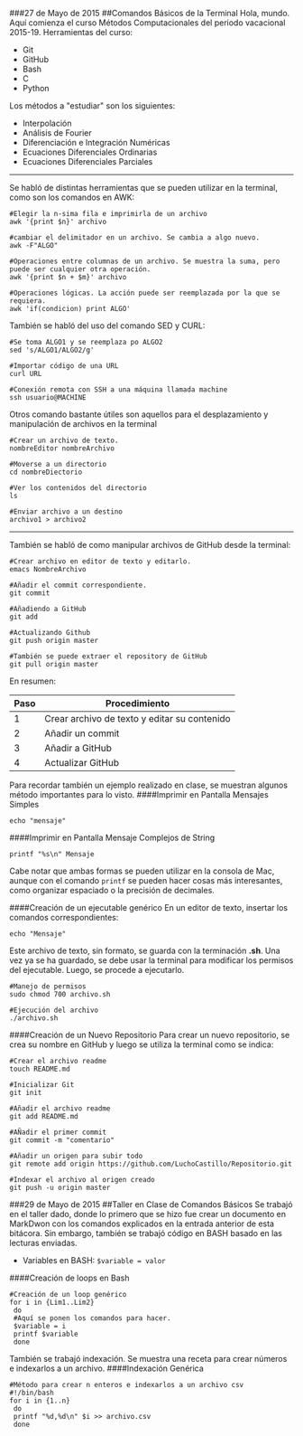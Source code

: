 ###27 de Mayo de 2015
##Comandos Básicos de la Terminal
Hola, mundo. Aquí comienza el curso Métodos Computacionales del periodo vacacional 2015-19.
Herramientas del curso:

 + Git 
 + GitHub 
 + Bash 
 + C 
 + Python 

Los métodos a "estudiar" son los siguientes:

 + Interpolación
 + Análisis de Fourier
 + Diferenciación e Integración Numéricas
 + Ecuaciones Diferenciales Ordinarias
 + Ecuaciones Diferenciales Parciales

***

Se habló de distintas herramientas que se pueden utilizar en la terminal, como son los comandos en AWK:
````
#Elegir la n-sima fila e imprimirla de un archivo
awk '{print $n}' archivo

#cambiar el delimitador en un archivo. Se cambia a algo nuevo.
awk -F"ALGO"

#Operaciones entre columnas de un archivo. Se muestra la suma, pero puede ser cualquier otra operación.
awk '{print $n + $m}' archivo

#Operaciones lógicas. La acción puede ser reemplazada por la que se requiera.
awk 'if(condicion) print ALGO'
````

También se habló del uso del comando SED y CURL:
```
#Se toma ALGO1 y se reemplaza po ALGO2
sed 's/ALGO1/ALGO2/g'

#Importar código de una URL
curl URL

#Conexión remota con SSH a una máquina llamada machine
ssh usuario@MACHINE
````

Otros comando bastante útiles son aquellos para el desplazamiento y manipulación de archivos en la terminal
```
#Crear un archivo de texto.
nombreEditor nombreArchivo

#Moverse a un directorio
cd nombreDiectorio

#Ver los contenidos del directorio
ls

#Enviar archivo a un destino
archivo1 > archivo2
````
***
También se habló de como manipular archivos de GitHub desde la terminal:
```
#Crear archivo en editor de texto y editarlo.
emacs NombreArchivo

#Añadir el commit correspondiente.
git commit

#Añadiendo a GitHub
git add

#Actualizando Github
git push origin master

#También se puede extraer el repository de GitHub
git pull origin master
```
 En resumen:
 
| Paso | Procedimiento|
|------|--------------|
|   1  | Crear archivo de texto y editar su contenido|
|   2  | Añadir un commit|
|   3  | Añadir a GitHub |
|   4  | Actualizar GitHub |

Para recordar también un ejemplo realizado en clase, se muestran algunos método importantes para lo visto.
####Imprimir en Pantalla Mensajes Simples
````
echo "mensaje"
````
####Imprimir en Pantalla Mensaje Complejos de String
```
printf "%s\n" Mensaje
````
Cabe notar que ambas formas se pueden utilizar en la consola de Mac, aunque con el comando `printf` se pueden hacer cosas más interesantes, como organizar espaciado o la precisión de decimales.

####Creación de un ejecutable genérico
En un editor de texto, insertar los comandos correspondientes:
````
echo "Mensaje"
````
Este archivo de texto, sin formato, se guarda con la terminación **.sh**. Una vez ya se ha guardado, se debe usar la terminal para modificar los permisos del ejecutable. Luego, se procede a ejecutarlo.
````
#Manejo de permisos
sudo chmod 700 archivo.sh

#Ejecución del archivo
./archivo.sh
````

####Creación de un Nuevo Repositorio
Para crear un nuevo repositorio, se crea su nombre en GitHub y luego se utiliza la terminal como se indica:

```
#Crear el archivo readme
touch README.md

#Inicializar Git
git init

#Añadir el archivo readme
git add README.md

#AÑadir el primer commit
git commit -m "comentario"

#Añadir un origen para subir todo
git remote add origin https://github.com/LuchoCastillo/Repositorio.git

#Indexar el archivo al origen creado
git push -u origin master
```
###29 de Mayo de 2015
##Taller en Clase de Comandos Básicos
Se trabajó en el taller dado, donde lo primero que se hizo fue crear un documento en MarkDwon con los comandos explicados en la entrada anterior de esta bitácora. Sin embargo, también se trabajó código en BASH basado en las lecturas enviadas.

* Variables en BASH: `$variable = valor`

####Creación de loops en Bash
```
#Creación de un loop genérico
for i in {Lim1..Lim2}
 do
 #Aquí se ponen los comandos para hacer. 
 $variable = i
 printf $variable
 done
```
También se trabajó indexación. Se muestra una receta para crear números e indexarlos a un archivo.
####Indexación Genérica
```
#Método para crear n enteros e indexarlos a un archivo csv
#!/bin/bash
for i in {1..n}
 do
 printf "%d,%d\n" $i >> archivo.csv
 done
```
